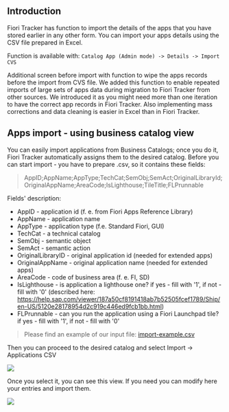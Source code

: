 ## Introduction

Fiori Tracker has function to import the details of the apps that you have stored earlier in any other form. You can import your apps details using the CSV file prepared in Excel.

Function is available with: `Catalog App (Admin mode) -> Details -> Import CVS`

Additional screen before import with function to wipe the apps records before the import from CVS file. We added this function to enable repeated imports of large sets of apps data during migration to Fiori Tracker from other sources. We introduced it as you might need more than one iteration to have the correct app records in Fiori Tracker. Also implementing mass corrections and data cleaning is easier in Excel than in Fiori Tracker. 

## Apps import - using business catalog view

You can easily import applications from Business Catalogs; once you do it, Fiori Tracker automatically assigns them to the desired catalog.
Before you can start import - you have to prepare .csv, so it contains these fields:
> AppID;AppName;AppType;TechCat;SemObj;SemAct;OriginalLibraryId;OriginalAppName;AreaCode;IsLighthouse;TileTitle;FLPrunnable 

Fields' description:
- AppID - application id (f. e. from Fiori Apps Reference Library)
- AppName - application name
- AppType - application type (f.e. Standard Fiori, GUI)
- TechCat - a technical catalog
- SemObj - semantic object
- SemAct - semantic action
- OriginalLibraryID - original application id (needed for extended apps)
- OriginalAppName - original application name (needed for extended apps)
- AreaCode - code of business area (f. e. FI, SD)
- IsLighthouse - is application a lighthouse one? if yes - fill with '1', if not - fill with '0' (described here: https://help.sap.com/viewer/187a50cf8191418ab7b52505fcef1789/Ship/en-US/5120e28178954d2c919c446ed9fcb1bb.html)
- FLPrunnable - can you run the application using a Fiori Launchpad tile? if yes - fill with '1', if not - fill with '0'

> Please find an example of our input file:
 [import-example.csv](importing/import-example.csv ':ignore')

 Then you can proceed to the desired catalog and select Import -> Applications CSV

![](/res/import_from_csv.png)

Once you select it, you can see this view. If you need you can modify here your entries and import them. 

![](/res/finalimport.png)
